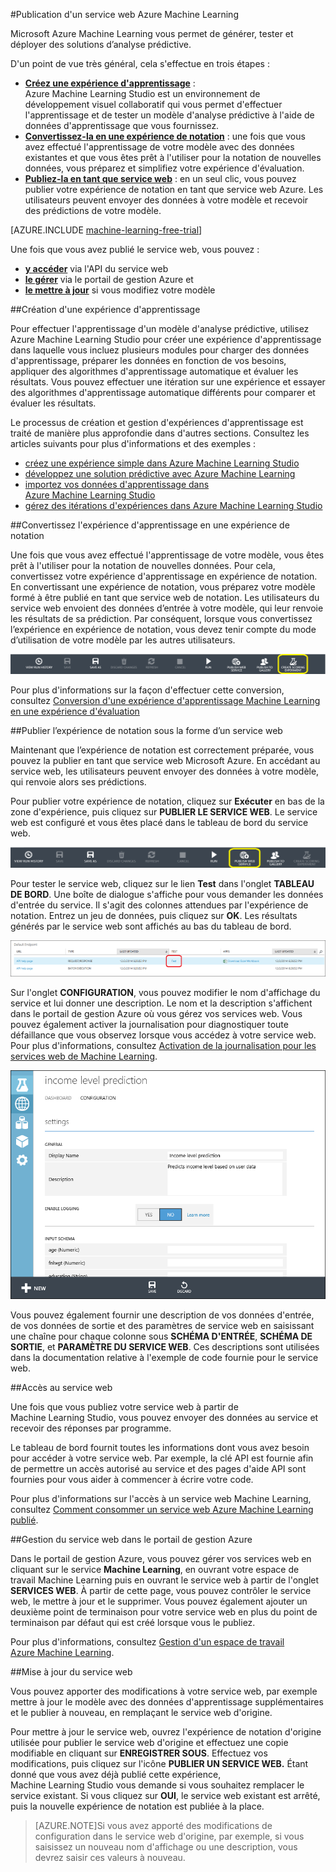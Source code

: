 <properties 
	pageTitle="Publication d'un service web Machine Learning | Azure" 
	description="Comment convertir une expérience d'apprentissage en une expérience de notation, la préparer pour la publication, puis la publier en tant que service web Azure Machine Learning." 
	services="machine-learning" 
	documentationCenter="" 
	authors="garyericson" 
	manager="paulettm" 
	editor="cgronlun"/>

<tags 
	ms.service="machine-learning" 
	ms.workload="data-services" 
	ms.tgt_pltfrm="na" 
	ms.devlang="na" 
	ms.topic="article" 
	ms.date="03/04/2015" 
	ms.author="garye"/>

#Publication d'un service web Azure Machine Learning

Microsoft Azure Machine Learning vous permet de générer, tester et déployer des solutions d’analyse prédictive.

D'un point de vue très général, cela s'effectue en trois étapes :

- **[Créez une expérience d'apprentissage]** : Azure Machine Learning Studio est un environnement de développement visuel collaboratif qui vous permet d'effectuer l'apprentissage et de tester un modèle d'analyse prédictive à l'aide de données d'apprentissage que vous fournissez.
- **[Convertissez-la en une expérience de notation]** : une fois que vous avez effectué l'apprentissage de votre modèle avec des données existantes et que vous êtes prêt à l'utiliser pour la notation de nouvelles données, vous préparez et simplifiez votre expérience d'évaluation.
- **[Publiez-la en tant que service web]** : en un seul clic, vous pouvez publier votre expérience de notation en tant que service web Azure. Les utilisateurs peuvent envoyer des données à votre modèle et recevoir des prédictions de votre modèle.

[AZURE.INCLUDE [machine-learning-free-trial](../includes/machine-learning-free-trial.md)]

Une fois que vous avez publié le service web, vous pouvez :

- **[y accéder]** via l'API du service web
- **[le gérer]** via le portail de gestion Azure et
- **[le mettre à jour]** si vous modifiez votre modèle

[Créez une expérience d'apprentissage]: #create-a-training-experiment
[Convertissez-la en une expérience de notation]: #convert-the-training-experiment-to-a-scoring-experiment
[Publiez-la en tant que service web]: #publish-the-scoring-experiment-as-a-web-service
[y accéder]: #access-the-web-service
[le gérer]: #manage-the-web-service-in-the-azure-management-portal
[le mettre à jour]: #update-the-web-service


##Création d'une expérience d'apprentissage

Pour effectuer l'apprentissage d'un modèle d'analyse prédictive, utilisez Azure Machine Learning Studio pour créer une expérience d'apprentissage dans laquelle vous incluez plusieurs modules pour charger des données d'apprentissage, préparer les données en fonction de vos besoins, appliquer des algorithmes d'apprentissage automatique et évaluer les résultats. Vous pouvez effectuer une itération sur une expérience et essayer des algorithmes d'apprentissage automatique différents pour comparer et évaluer les résultats.

Le processus de création et gestion d'expériences d'apprentissage est traité de manière plus approfondie dans d'autres sections. Consultez les articles suivants pour plus d'informations et des exemples :

- [créez une expérience simple dans Azure Machine Learning Studio](machine-learning-create-experiment.md)
- [développez une solution prédictive avec Azure Machine Learning](machine-learning-walkthrough-develop-predictive-solution.md)
- [importez vos données d'apprentissage dans Azure Machine Learning Studio](machine-learning-import-data.md)
- [gérez des itérations d'expériences dans Azure Machine Learning Studio](machine-learning-manage-experiment-iterations.md)

##Convertissez l'expérience d'apprentissage en une expérience de notation

Une fois que vous avez effectué l'apprentissage de votre modèle, vous êtes prêt à l'utiliser pour la notation de nouvelles données. Pour cela, convertissez votre expérience d'apprentissage en expérience de notation. En convertissant une expérience de notation, vous préparez votre modèle formé à être publié en tant que service web de notation. Les utilisateurs du service web envoient des données d’entrée à votre modèle, qui leur renvoie les résultats de sa prédiction. Par conséquent, lorsque vous convertissez l’expérience en expérience de notation, vous devez tenir compte du mode d’utilisation de votre modèle par les autres utilisateurs.

![Convertir une expérience de notation](./media/machine-learning-publish-web-service/figure-1.png)

Pour plus d'informations sur la façon d'effectuer cette conversion, consultez [Conversion d'une expérience d'apprentissage Machine Learning en une expérience d'évaluation](machine-learning-convert-training-experiment-to-scoring-experiment.md)


##Publier l’expérience de notation sous la forme d’un service web

Maintenant que l’expérience de notation est correctement préparée, vous pouvez la publier en tant que service web Microsoft Azure. En accédant au service web, les utilisateurs peuvent envoyer des données à votre modèle, qui renvoie alors ses prédictions.

Pour publier votre expérience de notation, cliquez sur **Exécuter** en bas de la zone d'expérience, puis cliquez sur **PUBLIER LE SERVICE WEB**. Le service web est configuré et vous êtes placé dans le tableau de bord du service web.

![Publication du service web](./media/machine-learning-publish-web-service/figure-2.png)

Pour tester le service web, cliquez sur le lien **Test** dans l'onglet **TABLEAU DE BORD**. Une boîte de dialogue s'affiche pour vous demander les données d'entrée du service. Il s'agit des colonnes attendues par l'expérience de notation. Entrez un jeu de données, puis cliquez sur **OK**. Les résultats générés par le service web sont affichés au bas du tableau de bord.

![Test du service web](./media/machine-learning-publish-web-service/figure-3.png)

Sur l'onglet **CONFIGURATION**, vous pouvez modifier le nom d'affichage du service et lui donner une description. Le nom et la description s'affichent dans le portail de gestion Azure où vous gérez vos services web. Vous pouvez également activer la journalisation pour diagnostiquer toute défaillance que vous observez lorsque vous accédez à votre service web. Pour plus d'informations, consultez [Activation de la journalisation pour les services web de Machine Learning](machine-learning-web-services-logging.md).

![Configuration du service web](./media/machine-learning-publish-web-service/figure-4.png)

Vous pouvez également fournir une description de vos données d'entrée, de vos données de sortie et des paramètres de service web en saisissant une chaîne pour chaque colonne sous **SCHÉMA D'ENTRÉE**, **SCHÉMA DE SORTIE**, et **PARAMÈTRE DU SERVICE WEB**. Ces descriptions sont utilisées dans la documentation relative à l'exemple de code fournie pour le service web.

##Accès au service web

Une fois que vous publiez votre service web à partir de Machine Learning Studio, vous pouvez envoyer des données au service et recevoir des réponses par programme.

Le tableau de bord fournit toutes les informations dont vous avez besoin pour accéder à votre service web. Par exemple, la clé API est fournie afin de permettre un accès autorisé au service et des pages d'aide API sont fournies pour vous aider à commencer à écrire votre code.

Pour plus d'informations sur l'accès à un service web Machine Learning, consultez [Comment consommer un service web Azure Machine Learning publié](machine-learning-consume-web-services.md).


##Gestion du service web dans le portail de gestion Azure

Dans le portail de gestion Azure, vous pouvez gérer vos services web en cliquant sur le service **Machine Learning**, en ouvrant votre espace de travail Machine Learning puis en ouvrant le service web à partir de l'onglet **SERVICES WEB**. À partir de cette page, vous pouvez contrôler le service web, le mettre à jour et le supprimer. Vous pouvez également ajouter un deuxième point de terminaison pour votre service web en plus du point de terminaison par défaut qui est créé lorsque vous le publiez.

Pour plus d'informations, consultez [Gestion d'un espace de travail Azure Machine Learning](machine-learning-manage-workspace.md).
<!-- When this article gets published, fix the link and uncomment
For more information on how to manage Azure Machine Learning web service endpoints using the REST API, see **Azure machine learning web service endpoints**. 
-->


##Mise à jour du service web

Vous pouvez apporter des modifications à votre service web, par exemple mettre à jour le modèle avec des données d'apprentissage supplémentaires et le publier à nouveau, en remplaçant le service web d'origine.

Pour mettre à jour le service web, ouvrez l'expérience de notation d'origine utilisée pour publier le service web d'origine et effectuez une copie modifiable en cliquant sur **ENREGISTRER SOUS**. Effectuez vos modifications, puis cliquez sur l'icône **PUBLIER UN SERVICE WEB.** Étant donné que vous avez déjà publié cette expérience, Machine Learning Studio vous demande si vous souhaitez remplacer le service existant. Si vous cliquez sur **OUI**, le service web existant est arrêté, puis la nouvelle expérience de notation est publiée à la place.

> [AZURE.NOTE]Si vous avez apporté des modifications de configuration dans le service web d'origine, par exemple, si vous saisissez un nouveau nom d'affichage ou une description, vous devrez saisir ces valeurs à nouveau.


<!--HONumber=54-->